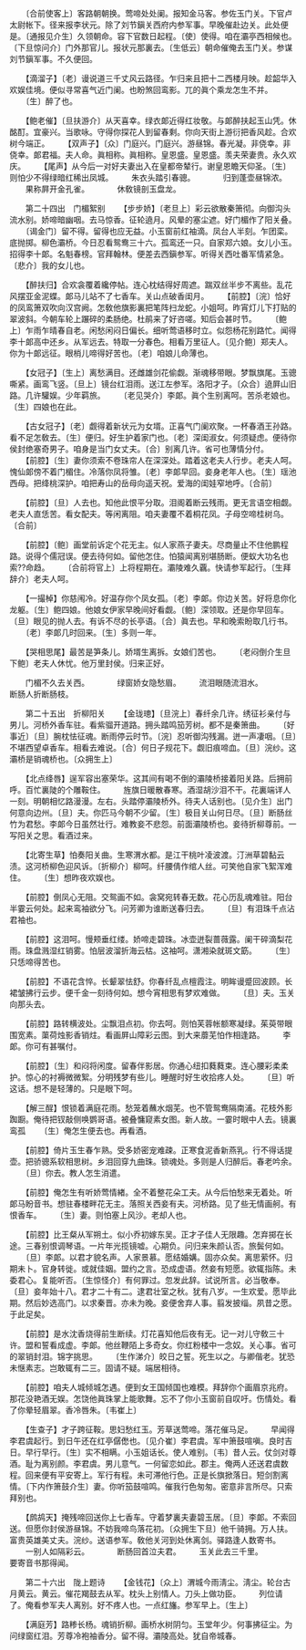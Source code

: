 <!-- { "loadSidebar": true } -->
　　〔合前使客上〕客路朝朝换。莺啼处处阑。报知金马客。参佐玉门关。下官卢太尉帐下。径来报李状元。除了刘节鎭关西府内参军事。早晚催赴边关。此处便是。〔通报见介生〕久领朝命。容下官数日起程。〔使〕使得。咱在灞亭西相候也。〔下旦惊问介〕门外那官儿。报状元那裏去。〔生低云〕朝命催俺去玉门关。参谋刘节鎭军事。不久便回。 

　　【滴溜子】〔老〕谩说道三千丈风云路径。乍归来且把十二西楼月映。趁韶华入欢娱佳境。便似寻常喜气近门阑。也盼煞回鸾影。兀的眞个乘龙怎生不并。 
　　〔生〕醉了也。 

　　【鲍老催】〔旦扶游介〕从天喜幸。绿衣郞近得红妆敬。与郞醉扶起玉山凭。休酩酊。宜豪兴。当歌咏。守得你探花人到留春剩。你向天街上游衍把香风趁。合欢树今端正。 
　　【双声子】〔众〕门庭兴。门庭兴。游昼锦。春光凝。非侥幸。非侥幸。郞君福。夫人命。眞相称。眞相称。皇恩盛。皇恩盛。羡夫荣妻贵。永久欢庆。 
　　【尾声】从今后一对好夫妻出入在皇都帝辇行。谢皇恩瞻天仰圣。〔生〕则怕少不得绿暗红稀出凤城。 
　　朱衣头踏引春骢。　　　　归到蓬壶昼锦浓。 
　　果称屛开金孔雀。　　　　休敎镜剖玉盘龙。 

　　第二十四出　门楣絮别 
　　【步步娇】〔老旦上〕彩云欲散秦箫彻。向御沟头流水别。娇啼暗幽咽。去马惊香。征轮遶月。风晕的塞尘遮。好门楣作了阳关叠。 
　　〔谒金门〕留不得。留得也应无益。小玉窗前红袖滴。凤台人半刻。乍团栾。底抛掷。柳色灞桥。今日忍看鸳鸯三十六。孤鸾还一只。自家郑六娘。女儿小玉。招得李十郞。名魁春榜。官拜翰林。便差去西鎭参军。听得关西吐番军情紧急。〔悲介〕我的女儿也。 

　　【醉扶归】合欢衾覆着纔停帖。连心枕结得好周遮。踹双丝半步不离些。乱花风摆亚金泥蝶。郞马儿站不了七香车。关山点破香闺月。 
　　【前腔】〔浣〕恰好的凤鸾箫双吹向汉宫阙。怎敎他旗影裏把笔阵扫龙蛇。小姐呵。昨宵灯儿下打贴的翠波斜。今朝车轮上蹍碎的柔肠绝。杜鹃来了好咨嗟。知后会甚时节。 
　　〔鲍上〕乍雨乍晴春自老。闲愁闲闷日偏长。细听莺语移时立。似怨杨花别路忙。闻得李十郞高中还乡。从军远去。特取一分春色。相看万里征人。〔见介鲍〕郑夫人。你为十郞远征。眼梢儿啼得好苦也。〔老〕咱娘儿命薄也。 

　　【女冠子】〔生上〕离愁满目。还雌雄剑花偷觑。渐魂移带眼。梦飘旗尾。玉骢嘶紧。画鸾飞竖。〔旦上〕镜台红泪雨。送江左参军。洛阳才子。〔众合〕遶屛山旧路。几许驩娱。少年羁旅。 
　　〔老见哭介〕李郞。眞个生别离呵。苦杀老娘也。〔生〕四娘也在此。 

　　【古女冠子】〔老〕觑得着新状元为女壻。正喜气门阑欢聚。一杯春酒王孙路。看不足怎敎去。〔生〕便归。好生护着家门也。〔老〕深闺淑女。何须疑虑。便待你侯封绝塞奇男子。咱身是当门女丈夫。〔合〕别离几许。省可也薄情分付。 
　　【前腔】〔生〕妻你须索不卷珠帘人在深深处。踏着这老夫人行步。老夫人呵。愧仙郞傍不着门楣住。冷落你凤将雏。〔老〕李郞早回。妾身老年人也。〔生〕瑶池西母。把绛桃深护。咱把寿山的岳母向遥天祝。爱海的闺娃窄地呼。〔合前〕 

　　【前腔】〔旦〕人去也。知他此恨平分取。泪阁着断云残雨。更无言语空相觑。老夫人直恁苦。看女配夫。等闲离阻。咱夫妻覆不着桐花凤。子母空啼桂树乌。〔合前〕 

　　【前腔】〔鲍〕画堂前诉定个花无主。似人家燕子妻夫。尽商量止不住他鹏程路。说得个儒冠误。便去待何如。留他怎住。怕猿闻离别堪肠断。便蚁大功名也索??命趋。 
　　〔合前将官上〕上将程期在。灞陵难久覊。快请参军起行。〔生拜辞介〕老夫人呵。 

　　【一撮棹】你慈闱冷。好温存你个凤女孤。〔老〕李郞。你边关苦。好将息你化龙躯。〔生〕鲍四娘。他娘女伊家早晚间好看觑。〔鲍〕深领取。还是你早回车。〔旦〕眼见的抛人去。有诉不尽的长亭语。〔合〕眞去也。早和晚索盼取几行书。 
　　〔老〕李郞几时回来。〔生〕多则一年。 

　　【哭相思尾】最苦是笋条儿。娇壻生离拆。女娘们苦也。 
　　〔老闷倒介生旦下鲍〕老夫人休忧。他万里封侯。归来正好。 

　　门楣不久去关西。　　　　绿窗娇女隐愁眉。 
　　流泪眼随流泪水。　　　　断肠人折断肠枝。 

　　第二十五出　折柳阳关 
　　【金珑璁】〔旦浣上〕春纤余几许。绣征衫亲付与男儿。河桥外香车驻。看紫骝开道路。拥头踏鸣笳芳树。都不是秦箫曲。 
　　〔好事近〕〔旦〕腕枕怯征魂。断雨停云时节。〔浣〕忍听御沟残漏。迸一声凄咽。〔旦〕不堪西望卓香车。相看去难说。〔合〕何日子规花下。觑旧痕啼血。〔旦〕浣纱。这灞桥是销魂桥也。〔众拥生上〕 

　　【北点绛唇】逞军容出塞荣华。这其间有喝不倒的灞陵桥接着阳关路。后拥前呼。百忙裏陡的个雕鞍住。 
　　旌旗日暖散春寒。酒湿胡沙泪不干。花裏端详人一刻。明朝相忆路漫漫。左右。头踏停灞陵桥外。待夫人话别也。〔见介生〕出门何意向边州。〔旦〕夫。你匹马今朝不少留。〔生〕极目关山何日尽。〔旦〕断肠丝竹为君愁。李郞今日虽然壮行。难教妾不悲怨。前面灞陵桥也。妾待折柳尊前。一写阳关之思。看酒过来。 

　　【北寄生草】怕奏阳关曲。生寒渭水都。是江干桃叶凌波渡。汀洲草碧黏云渍。这河桥柳色迎风诉。〔折柳介〕柳呵。纤腰倩作绾人丝。可笑他自家飞絮浑难住。 
　　〔生〕想昨夜欢娱也。 

　　【前腔】倒凤心无阻。交鸳画不如。衾窝宛转春无数。花心历乱魂难驻。阳台半霎云何处。起来鸾袖欲分飞。问芳卿为谁断送春归去。 
　　〔旦〕有泪珠千点沾君袖也。 

　　【前腔】这泪呵。慢颊垂红缕。娇啼走碧珠。冰壶迸裂蔷薇露。阑干碎滴梨花雨。珠盘溅湿红销雾。怕层波溜折海云枯。这袖呵。潇湘染就斑文筯。 
　　〔生〕只恁啼得苦也。 

　　【前腔】不语花含悴。长颦翠怯舒。你春纤乱点檀霞注。明眸谩蹙回波顾。长裙皱拂行云步。便千金一刻待何如。想今宵相思有梦欢难做。 
　　〔旦〕夫。玉关向那头去。 

　　【前腔】路转横波处。尘飘泪点初。你去呵。则怕芙蓉帐额寒凝绿。茱萸带眼围宽素。蕖荷烛影香销炷。看画屛山障彩云图。到大来蘼芜怕作相逢路。 
　　李郞。你可有甚嘱付。 

　　【前腔】〔生〕和闷将闲度。留春伴影居。你通心纽扣蕤蕤束。连心腰彩柔柔护。惊心的衬褥微微絮。分明残梦有些儿。睡醒时好生收拾疼人处。 
　　〔旦〕听这话。想不是轻薄的。只是眼下呵。 

　　【解三酲】恨锁着满庭花雨。愁笼着蘸水烟芜。也不管鸳鸯隔南浦。花枝外影踟蹰。俺待把钗敲侧唤鹦哥语。被叠慵窥素女图。新人故。一霎时眼中人去。镜裏鸾孤 
　　〔生〕俺怎生便去也。再看酒。 

　　【前腔】倚片玉生春乍熟。受多娇密宠难疎。正寒食泥香新燕乳。行不得话提壶。把骄骢系软相思树。乡泪回穿九曲珠。锁魂处。多则是人归醉后。春老吟余。 
　　〔旦〕你去。教人怎生消遣。 

　　【前腔】俺怎生有听娇莺情緖。全不着整花朵工夫。从今后怕愁来无着处。听郞马盼音书。想驻春楼畔花无主。落照关西妾有夫。河桥路。见了些无情画舸。有恨香车。 
　　〔生〕妻。则怕塞上风沙。老却人也。 

　　【前腔】比王粲从军朔土。似小乔初嫁东吴。正才子佳人无限趣。怎弃掷在长途。三春别恨调琴语。一片年光揽镜嘘。心期负。问归来朱颜认否。旅鬓何如。 
　　〔旦〕李郞。以君才貌名声。人家景慕。愿结婚媾。固亦众矣。离思萦怀。归期未卜。官身转徙。或就佳姻。盟约之言。恐成虚语。然妾有短愿。欲辄指陈。未委君心。复能听否。〔生惊怪介〕有何罪过。忽发此辞。试说所言。必当敬奉。〔旦〕妾年始十八。君才二十有二。逮君壮室之秋。犹有八岁。一生欢爱。愿毕此期。然后妙选高门。以求秦晋。亦未为晚。妾便舍弃人事。翦发披缁。夙昔之愿。于此足矣。 

　　【前腔】是水沈香烧得前生断续。灯花喜知他后夜有无。记一对儿守敎三十许。盟和誓看成虚。李郞。他丝鞭陌上多奇女。你红粉楼中一念奴。关心事。省可的翠销封泪。锦字挑思。 
　　〔生作涕介〕皎日之誓。死生以之。与卿偕老。犹恐未惬素志。岂敢辄有二三。固请不疑。端居相待。 

　　【前腔】咱夫人城倾城怎遇。便到女王国倾国也难模。拜辞你个画眉京兆府。那花没艳酒无娱。怎饶他眞珠掌上能歌舞。忘不了你小玉窗前自叹吁。伤情处。看了你晕轻眉翠。香冷唇朱。〔韦崔上〕 

　　【生查子】才子跨征鞍。思妇愁红玉。芳草送莺啼。落花催马足。 
　　早闻得李君虞起行。到日午还在红亭僝僽也。〔见介崔〕李君虞。军中箫鼓喧嗔。良时吉日。早行早行。〔生〕实不相瞒。小玉姐话长。使人难别。〔韦〕昔人云。仗剑对尊酒。耻为离别颜。李君虞。男儿意气。一何留恋如此。郡主。俺两人还送君虞数程。回来便有平安寄上。军行有程。未可滞他行色。正是长旗掀落日。短剑割离情。〔下内作箫鼓介生〕妻。你听笳鼓喧鸣。催我行色匆匆。密意非言所尽。只索拜别也。 

　　【鹧鸪天】掩残啼回送你上七香车。守着梦裏夫妻碧玉居。〔旦〕李郞。不索回送。但愿你封侯游昼锦。不妨我啼鸟落花初。〔众拥生下旦〕他千骑拥。万人扶。富贵英雄美丈夫。浣纱。送语参军。敎他关河到处休离剑。驿路逢人数寄书。 
　　一别人如隔彩云。　　　　断肠回首泣夫君。 
　　玉关此去三千里。　　　　要寄音书那得闻。 

　　第二十六出　陇上题诗 
　　【金钱花】〔众上〕渭城今雨淸尘。淸尘。轮台古月黄云。黄云。催花羯鼓去从军。枕头上别情人。刀头上做功臣。 
　　列位请了。俺看参军夫人离别。好不疼人也。一点红旛。参军早上。〔生上〕 

　　【满庭芳】路糁长杨。魂销折柳。画桥水树阴匀。玉堂年少。何事拂征尘。为问绿窗红泪。芳尊冷袍袖香分。留不得。灞陵高处。犹自帝城春。 
